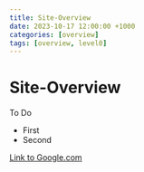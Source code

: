 ```yaml
---
title: Site-Overview
date: 2023-10-17 12:00:00 +1000
categories: [overview]
tags: [overview, level0]
---
```


# Site-Overview

To Do
* First
* Second

[Link to Google.com](www.google.com)